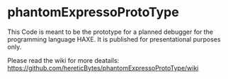 # phantomExpressoProtoType

This Code is meant to be the prototype for a planned debugger for the programming language HAXE. It is published for presentational purposes only. 

Please read the wiki for more deatails: 
https://github.com/hereticBytes/phantomExpressoProtoType/wiki
